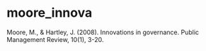 # moore_innova
Moore, M., &amp; Hartley, J. (2008). Innovations in governance. Public Management Review, 10(1), 3-20.

